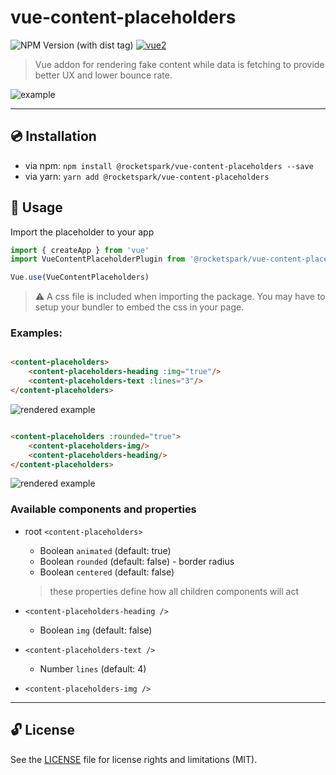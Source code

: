 # vue-content-placeholders

![NPM Version (with dist tag)](https://img.shields.io/npm/v/%40rocketspark%2Fvue-content-placeholders/latest)
[![vue2](https://img.shields.io/badge/vue-3.x-brightgreen.svg)](https://vuejs.org/)

> Vue addon for rendering fake content while data is fetching to provide better UX and lower bounce rate.

![example](https://i.imgur.com/JQlFjsS.gif)

---

## :cd: Installation

* via npm: `npm install @rocketspark/vue-content-placeholders --save`
* via yarn: `yarn add @rocketspark/vue-content-placeholders`

## :rocket: Usage

Import the placeholder to your app

```javascript
import { createApp } from 'vue'
import VueContentPlaceholderPlugin from '@rocketspark/vue-content-placeholders'

Vue.use(VueContentPlaceholders)
```

> ⚠️ A css file is included when importing the package. You may have to setup your bundler to embed the css in your page.

### Examples:

```html

<content-placeholders>
    <content-placeholders-heading :img="true"/>
    <content-placeholders-text :lines="3"/>
</content-placeholders>
```

![rendered example](https://i.imgur.com/LWfqxUe.png)

```html

<content-placeholders :rounded="true">
    <content-placeholders-img/>
    <content-placeholders-heading/>
</content-placeholders>
```

![rendered example](https://i.imgur.com/NBb6ZB7.png)

### Available components and properties

* root `<content-placeholders>`
    * Boolean `animated` (default: true)
    * Boolean `rounded` (default: false) - border radius
    * Boolean `centered` (default: false)
  > these properties define how all children components will act


* `<content-placeholders-heading />`
    * Boolean `img` (default: false)


* `<content-placeholders-text />`
    * Number `lines` (default: 4)


* `<content-placeholders-img />`

---

## 🔓 License

See the [LICENSE](LICENSE.md) file for license rights and limitations (MIT).